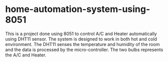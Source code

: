 # home-automation-system-using-8051
This is a project done using 8051 to control A/C and Heater automatically using DHT11 sensor.
The system is designed to work in both hot and cold environment.
The DHT11 senses the temperature and humidity of the room and the data is processed by the micro-controller.
The two bulbs represents the A/C and Heater.
